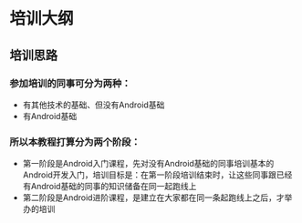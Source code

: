 # 培训大纲

## 培训思路

### 参加培训的同事可分为两种：
- 有其他技术的基础、但没有Android基础
- 有Android基础

### 所以本教程打算分为两个阶段：
- 第一阶段是Android入门课程，先对没有Android基础的同事培训基本的Android开发入门，培训目标是：在第一阶段培训结束时，让这些同事跟已经有Android基础的同事的知识储备在同一起跑线上
- 第二阶段是Android进阶课程，是建立在大家都在同一条起跑线上之后，才举办的培训